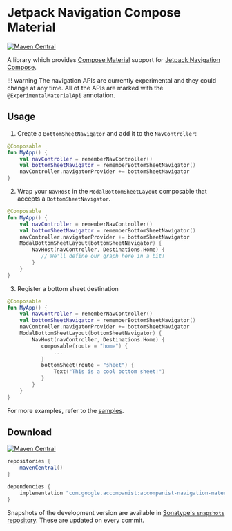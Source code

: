 # Jetpack Navigation Compose Material

[![Maven Central](https://img.shields.io/maven-central/v/com.google.accompanist/accompanist-navigation-material)](https://search.maven.org/search?q=g:com.google.accompanist)

A library which provides [Compose Material](https://developer.android.com/jetpack/compose/material) support for [Jetpack Navigation Compose](https://developer.android.com/jetpack/compose/navigation).

!!! warning
The navigation APIs are currently experimental and they could change at any time.
All of the APIs are marked with the `@ExperimentalMaterialApi` annotation.

## Usage

1. Create a `BottomSheetNavigator` and add it to the `NavController`:

```kotlin
@Composable
fun MyApp() {
    val navController = rememberNavController()
    val bottomSheetNavigator = rememberBottomSheetNavigator()
    navController.navigatorProvider += bottomSheetNavigator
}
```

2. Wrap your `NavHost` in the `ModalBottomSheetLayout` composable that accepts a `BottomSheetNavigator`.

```kotlin
@Composable
fun MyApp() {
    val navController = rememberNavController()
    val bottomSheetNavigator = rememberBottomSheetNavigator()
    navController.navigatorProvider += bottomSheetNavigator
    ModalBottomSheetLayout(bottomSheetNavigator) {
        NavHost(navController, Destinations.Home) {
           // We'll define our graph here in a bit!
        }
    }
}
```

3. Register a bottom sheet destination

```kotlin
@Composable
fun MyApp() {
    val navController = rememberNavController()
    val bottomSheetNavigator = rememberBottomSheetNavigator()
    navController.navigatorProvider += bottomSheetNavigator
    ModalBottomSheetLayout(bottomSheetNavigator) {
        NavHost(navController, Destinations.Home) {
           composable(route = "home") {
               ...
           }
           bottomSheet(route = "sheet") {
               Text("This is a cool bottom sheet!")
           }
        }
    }
}
```

For more examples, refer to the [samples](https://github.com/google/accompanist/tree/main/sample/src/main/java/com/google/accompanist/sample/navigation-material).

## Download

[![Maven Central](https://img.shields.io/maven-central/v/com.google.accompanist/accompanist-navigation-material)](https://search.maven.org/search?q=g:com.google.accompanist)

```groovy
repositories {
    mavenCentral()
}

dependencies {
    implementation "com.google.accompanist:accompanist-navigation-material:<version>"
}
```

Snapshots of the development version are available in [Sonatype's `snapshots` repository][snap]. These are updated on every commit.

[compose]: https://developer.android.com/jetpack/compose
[snap]: https://oss.sonatype.org/content/repositories/snapshots/com/google/accompanist/accompanist-navigation-material/
